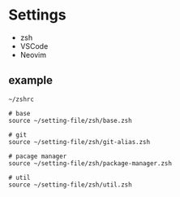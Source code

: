 # Settings

- zsh
- VSCode
- Neovim

## example

```
~/zshrc

# base
source ~/setting-file/zsh/base.zsh

# git
source ~/setting-file/zsh/git-alias.zsh

# pacage manager
source ~/setting-file/zsh/package-manager.zsh

# util
source ~/setting-file/zsh/util.zsh
```
